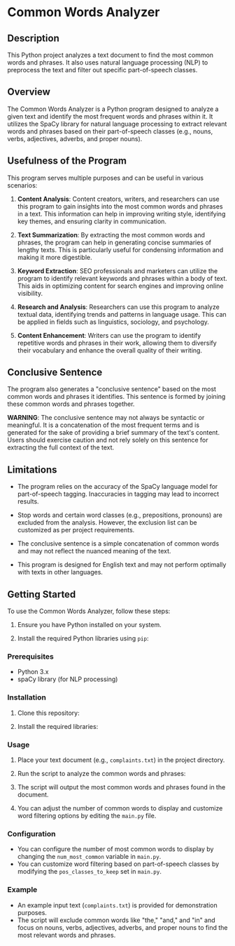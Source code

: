 
# Common Words Analyzer
## Description

This Python project analyzes a text document to find the most common words and phrases. It also uses natural language processing (NLP) to preprocess the text and filter out specific part-of-speech classes.
## Overview

The Common Words Analyzer is a Python program designed to analyze a given text and identify the most frequent words and phrases within it. It utilizes the SpaCy library for natural language processing to extract relevant words and phrases based on their part-of-speech classes (e.g., nouns, verbs, adjectives, adverbs, and proper nouns).

## Usefulness of the Program

This program serves multiple purposes and can be useful in various scenarios:

1. **Content Analysis**: Content creators, writers, and researchers can use this program to gain insights into the most common words and phrases in a text. This information can help in improving writing style, identifying key themes, and ensuring clarity in communication.

2. **Text Summarization**: By extracting the most common words and phrases, the program can help in generating concise summaries of lengthy texts. This is particularly useful for condensing information and making it more digestible.

3. **Keyword Extraction**: SEO professionals and marketers can utilize the program to identify relevant keywords and phrases within a body of text. This aids in optimizing content for search engines and improving online visibility.

4. **Research and Analysis**: Researchers can use this program to analyze textual data, identifying trends and patterns in language usage. This can be applied in fields such as linguistics, sociology, and psychology.

5. **Content Enhancement**: Writers can use the program to identify repetitive words and phrases in their work, allowing them to diversify their vocabulary and enhance the overall quality of their writing.

## Conclusive Sentence

The program also generates a "conclusive sentence" based on the most common words and phrases it identifies. This sentence is formed by joining these common words and phrases together.

**WARNING**: The conclusive sentence may not always be syntactic or meaningful. It is a concatenation of the most frequent terms and is generated for the sake of providing a brief summary of the text's content. Users should exercise caution and not rely solely on this sentence for extracting the full context of the text.

## Limitations

- The program relies on the accuracy of the SpaCy language model for part-of-speech tagging. Inaccuracies in tagging may lead to incorrect results.

- Stop words and certain word classes (e.g., prepositions, pronouns) are excluded from the analysis. However, the exclusion list can be customized as per project requirements.

- The conclusive sentence is a simple concatenation of common words and may not reflect the nuanced meaning of the text.

- This program is designed for English text and may not perform optimally with texts in other languages.

## Getting Started

To use the Common Words Analyzer, follow these steps:

1. Ensure you have Python installed on your system.

2. Install the required Python libraries using `pip`:


### Prerequisites

- Python 3.x
- spaCy library (for NLP processing)

### Installation

1. Clone this repository:

2. Install the required libraries:

### Usage

1. Place your text document (e.g., `complaints.txt`) in the project directory.

2. Run the script to analyze the common words and phrases:
3. The script will output the most common words and phrases found in the document.

4. You can adjust the number of common words to display and customize word filtering options by editing the `main.py` file.

### Configuration

- You can configure the number of most common words to display by changing the `num_most_common` variable in `main.py`.
- You can customize word filtering based on part-of-speech classes by modifying the `pos_classes_to_keep` set in `main.py`.

### Example

- An example input text (`complaints.txt`) is provided for demonstration purposes.
- The script will exclude common words like "the," "and," and "in" and focus on nouns, verbs, adjectives, adverbs, and proper nouns to find the most relevant words and phrases.
